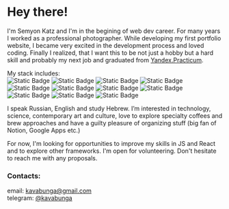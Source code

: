 # Hey there!

I'm Semyon Katz and I'm in the begining of web dev career. For many years I worked as a professional photographer. While developing my first portfolio website, I became very excited in the development process and loved coding. Finally I realized, that I want this to be not just a hobby but a hard skill and probably my next job and graduated from [Yandex.Practicum](https://practicum.yandex.ru/ "Yandex.Practicum").  

My stack includes:  
![Static Badge](https://img.shields.io/badge/HTML-gray) ![Static Badge](https://img.shields.io/badge/CSS-gray) ![Static Badge](https://img.shields.io/badge/JS-gray) ![Static Badge](https://img.shields.io/badge/React-gray) ![Static Badge](https://img.shields.io/badge/Node.js-gray) ![Static Badge](https://img.shields.io/badge/Express.js-gray) ![Static Badge](https://img.shields.io/badge/mongoDB-gray) ![Static Badge](https://img.shields.io/badge/Git-gray) ![Static Badge](https://img.shields.io/badge/TS-studying-lightgray) ![Static Badge](https://img.shields.io/badge/zustand-studying-lightgray) ![Static Badge](https://img.shields.io/badge/MUI-studying-lightgray)

I speak Russian, English and study Hebrew. I’m interested in technology, science, contemporary art and culture, love to explore specialty coffees and brew approaches and have a guilty pleasure of organizing stuff (big fan of Notion, Google Apps etc.)  

For now, I'm looking for opportunities to improve my skills in JS and React and to explore other frameworks. I'm open for volunteering. Don't hesitate to reach me with any proposals.  

### Contacts:
email: [kavabunga@gmail.com](mailto:kavabunga@gmail.com "kavabunga@gmail.com")  
telegram: [@kavabunga](https://t.me/kavabunga "@kavabunga")  

<!--
**kavabunga/kavabunga** is a ✨ _special_ ✨ repository because its `README.md` (this file) appears on your GitHub profile.

Here are some ideas to get you started:

- 🔭 I’m currently working on ...
- 🌱 I’m currently learning ...
- 👯 I’m looking to collaborate on ...
- 🤔 I’m looking for help with ...
- 💬 Ask me about ...
- 📫 How to reach me: ...
- 😄 Pronouns: ...
- ⚡ Fun fact: ...
-->
